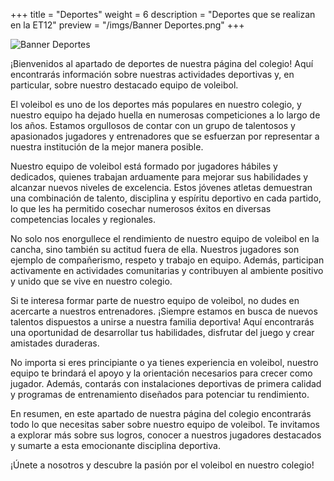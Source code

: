 +++
title = "Deportes"
weight = 6
description = "Deportes que se realizan en la ET12"
preview = "/imgs/Banner Deportes.png"
+++

![Banner Deportes](/imgs/Banner%20Deportes.png)

¡Bienvenidos al apartado de deportes de nuestra página del colegio! Aquí encontrarás información sobre nuestras actividades deportivas y, en particular, sobre nuestro destacado equipo de voleibol.

El voleibol es uno de los deportes más populares en nuestro colegio, y nuestro equipo ha dejado huella en numerosas competiciones a lo largo de los años. Estamos orgullosos de contar con un grupo de talentosos y apasionados jugadores y entrenadores que se esfuerzan por representar a nuestra institución de la mejor manera posible.

Nuestro equipo de voleibol está formado por jugadores hábiles y dedicados, quienes trabajan arduamente para mejorar sus habilidades y alcanzar nuevos niveles de excelencia. Estos jóvenes atletas demuestran una combinación de talento, disciplina y espíritu deportivo en cada partido, lo que les ha permitido cosechar numerosos éxitos en diversas competencias locales y regionales.

No solo nos enorgullece el rendimiento de nuestro equipo de voleibol en la cancha, sino también su actitud fuera de ella. Nuestros jugadores son ejemplo de compañerismo, respeto y trabajo en equipo. Además, participan activamente en actividades comunitarias y contribuyen al ambiente positivo y unido que se vive en nuestro colegio.

Si te interesa formar parte de nuestro equipo de voleibol, no dudes en acercarte a nuestros entrenadores. ¡Siempre estamos en busca de nuevos talentos dispuestos a unirse a nuestra familia deportiva! Aquí encontrarás una oportunidad de desarrollar tus habilidades, disfrutar del juego y crear amistades duraderas.

No importa si eres principiante o ya tienes experiencia en voleibol, nuestro equipo te brindará el apoyo y la orientación necesarios para crecer como jugador. Además, contarás con instalaciones deportivas de primera calidad y programas de entrenamiento diseñados para potenciar tu rendimiento.

En resumen, en este apartado de nuestra página del colegio encontrarás todo lo que necesitas saber sobre nuestro equipo de voleibol. Te invitamos a explorar más sobre sus logros, conocer a nuestros jugadores destacados y sumarte a esta emocionante disciplina deportiva.

¡Únete a nosotros y descubre la pasión por el voleibol en nuestro colegio!
